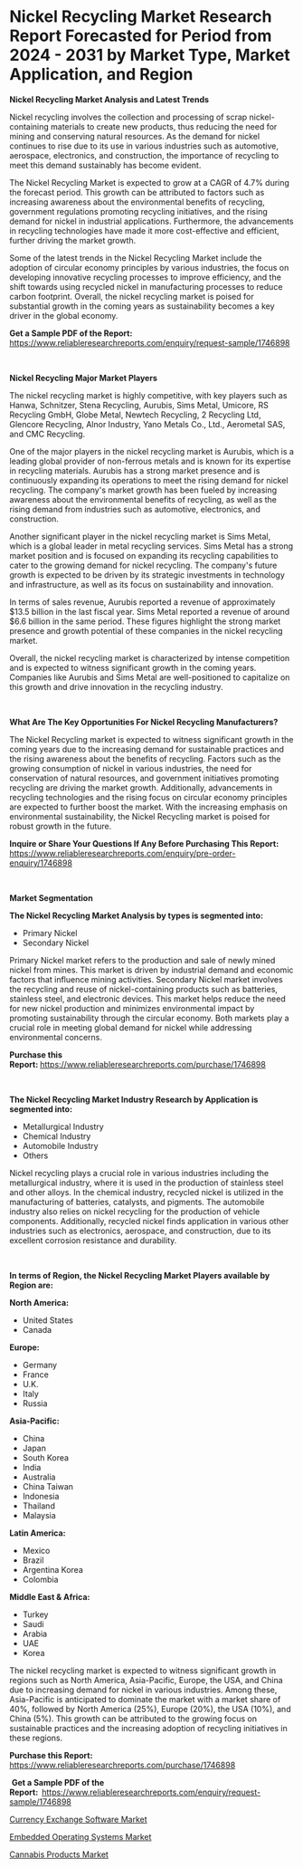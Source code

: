 <p><h1>Nickel Recycling Market Research Report Forecasted for Period from 2024 -  2031 by Market Type, Market Application, and Region</h1></p><p><strong>Nickel Recycling Market Analysis and Latest Trends</strong></p>
<p><p>Nickel recycling involves the collection and processing of scrap nickel-containing materials to create new products, thus reducing the need for mining and conserving natural resources. As the demand for nickel continues to rise due to its use in various industries such as automotive, aerospace, electronics, and construction, the importance of recycling to meet this demand sustainably has become evident.</p><p>The Nickel Recycling Market is expected to grow at a CAGR of 4.7% during the forecast period. This growth can be attributed to factors such as increasing awareness about the environmental benefits of recycling, government regulations promoting recycling initiatives, and the rising demand for nickel in industrial applications. Furthermore, the advancements in recycling technologies have made it more cost-effective and efficient, further driving the market growth.</p><p>Some of the latest trends in the Nickel Recycling Market include the adoption of circular economy principles by various industries, the focus on developing innovative recycling processes to improve efficiency, and the shift towards using recycled nickel in manufacturing processes to reduce carbon footprint. Overall, the nickel recycling market is poised for substantial growth in the coming years as sustainability becomes a key driver in the global economy.</p></p>
<p><strong>Get a Sample PDF of the Report:&nbsp;</strong> <a href="https://www.reliableresearchreports.com/enquiry/request-sample/1746898">https://www.reliableresearchreports.com/enquiry/request-sample/1746898</a></p>
<p>&nbsp;</p>
<p><strong>Nickel Recycling Major Market Players</strong></p>
<p><p>The nickel recycling market is highly competitive, with key players such as Hanwa, Schnitzer, Stena Recycling, Aurubis, Sims Metal, Umicore, RS Recycling GmbH, Globe Metal, Newtech Recycling, 2 Recycling Ltd, Glencore Recycling, Alnor Industry, Yano Metals Co., Ltd., Aerometal SAS, and CMC Recycling. </p><p>One of the major players in the nickel recycling market is Aurubis, which is a leading global provider of non-ferrous metals and is known for its expertise in recycling materials. Aurubis has a strong market presence and is continuously expanding its operations to meet the rising demand for nickel recycling. The company's market growth has been fueled by increasing awareness about the environmental benefits of recycling, as well as the rising demand from industries such as automotive, electronics, and construction.</p><p>Another significant player in the nickel recycling market is Sims Metal, which is a global leader in metal recycling services. Sims Metal has a strong market position and is focused on expanding its recycling capabilities to cater to the growing demand for nickel recycling. The company's future growth is expected to be driven by its strategic investments in technology and infrastructure, as well as its focus on sustainability and innovation.</p><p>In terms of sales revenue, Aurubis reported a revenue of approximately $13.5 billion in the last fiscal year. Sims Metal reported a revenue of around $6.6 billion in the same period. These figures highlight the strong market presence and growth potential of these companies in the nickel recycling market. </p><p>Overall, the nickel recycling market is characterized by intense competition and is expected to witness significant growth in the coming years. Companies like Aurubis and Sims Metal are well-positioned to capitalize on this growth and drive innovation in the recycling industry.</p></p>
<p>&nbsp;</p>
<p><strong>What Are The Key Opportunities For Nickel Recycling Manufacturers?</strong></p>
<p><p>The Nickel Recycling market is expected to witness significant growth in the coming years due to the increasing demand for sustainable practices and the rising awareness about the benefits of recycling. Factors such as the growing consumption of nickel in various industries, the need for conservation of natural resources, and government initiatives promoting recycling are driving the market growth. Additionally, advancements in recycling technologies and the rising focus on circular economy principles are expected to further boost the market. With the increasing emphasis on environmental sustainability, the Nickel Recycling market is poised for robust growth in the future.</p></p>
<p><strong>Inquire or Share Your Questions If Any Before Purchasing This Report:</strong> <a href="https://www.reliableresearchreports.com/enquiry/pre-order-enquiry/1746898">https://www.reliableresearchreports.com/enquiry/pre-order-enquiry/1746898</a></p>
<p>&nbsp;</p>
<p><strong>Market Segmentation</strong></p>
<p><strong>The Nickel Recycling Market Analysis by types is segmented into:</strong></p>
<p><ul><li>Primary Nickel</li><li>Secondary Nickel</li></ul></p>
<p><p>Primary Nickel market refers to the production and sale of newly mined nickel from mines. This market is driven by industrial demand and economic factors that influence mining activities. Secondary Nickel market involves the recycling and reuse of nickel-containing products such as batteries, stainless steel, and electronic devices. This market helps reduce the need for new nickel production and minimizes environmental impact by promoting sustainability through the circular economy. Both markets play a crucial role in meeting global demand for nickel while addressing environmental concerns.</p></p>
<p><strong>Purchase this Report:&nbsp;</strong><a href="https://www.reliableresearchreports.com/purchase/1746898">https://www.reliableresearchreports.com/purchase/1746898</a></p>
<p>&nbsp;</p>
<p><strong>The Nickel Recycling Market Industry Research by Application is segmented into:</strong></p>
<p><ul><li>Metallurgical Industry</li><li>Chemical Industry</li><li>Automobile Industry</li><li>Others</li></ul></p>
<p><p>Nickel recycling plays a crucial role in various industries including the metallurgical industry, where it is used in the production of stainless steel and other alloys. In the chemical industry, recycled nickel is utilized in the manufacturing of batteries, catalysts, and pigments. The automobile industry also relies on nickel recycling for the production of vehicle components. Additionally, recycled nickel finds application in various other industries such as electronics, aerospace, and construction, due to its excellent corrosion resistance and durability.</p></p>
<p>&nbsp;</p>
<p><strong>In terms of Region, the Nickel Recycling Market Players available by Region are:</strong></p>
<p>
    <p> <strong> North America: </strong>
        <ul>
            <li>United States</li>
            <li>Canada</li>
        </ul>
        </p> 
    <p> <strong> Europe: </strong>
        <ul>
            <li>Germany</li>
            <li>France</li>
            <li>U.K.</li>
            <li>Italy</li>
            <li>Russia</li>
        </ul>
        </p> 
    <p> <strong> Asia-Pacific: </strong>
        <ul>
            <li>China</li>
            <li>Japan</li>
            <li>South Korea</li>
            <li>India</li>
            <li>Australia</li>
            <li>China Taiwan</li>
            <li>Indonesia</li>
            <li>Thailand</li>
            <li>Malaysia</li>
        </ul>
        </p> 
    <p> <strong> Latin America: </strong>
        <ul>
            <li>Mexico</li>
            <li>Brazil</li>
            <li>Argentina Korea</li>
            <li>Colombia</li>
        </ul>
        </p> 
    <p> <strong> Middle East & Africa: </strong>
        <ul>
            <li>Turkey</li>
            <li>Saudi</li>
            <li>Arabia</li>
            <li>UAE</li>
            <li>Korea</li>
        </ul>
    </p>
    </p>
<p><p>The nickel recycling market is expected to witness significant growth in regions such as North America, Asia-Pacific, Europe, the USA, and China due to increasing demand for nickel in various industries. Among these, Asia-Pacific is anticipated to dominate the market with a market share of 40%, followed by North America (25%), Europe (20%), the USA (10%), and China (5%). This growth can be attributed to the growing focus on sustainable practices and the increasing adoption of recycling initiatives in these regions.</p></p>
<p><strong>Purchase this Report: </strong><a href="https://www.reliableresearchreports.com/purchase/1746898">https://www.reliableresearchreports.com/purchase/1746898</a></p>
<p>&nbsp;<strong>Get a Sample PDF of the Report:&nbsp;&nbsp;</strong><a href="https://www.reliableresearchreports.com/enquiry/request-sample/1746898">https://www.reliableresearchreports.com/enquiry/request-sample/1746898</a></p>
<p><strong></strong></p>
<p><p><a href="https://view.publitas.com/reportprime-1/currency-exchange-software-market-research-report-provides-thorough-industry-overview-which-offers-an-in-depth-analysis-of-product-trends-and-new-market-divisions/">Currency Exchange Software Market</a></p><p><a href="https://view.publitas.com/reportprime-1/embedded-operating-systems-market-size-growing-and-forecasted-for-period-from-2023-2030-and-provides-complete-market-analysis-of-this-market/">Embedded Operating Systems Market</a></p><p><a href="https://view.publitas.com/reportprime-1/cannabis-products-market-analysis-and-market-size-global-industry-overview-market-segmentation-and-forecast-2023-to-2030/">Cannabis Products Market</a></p></p>